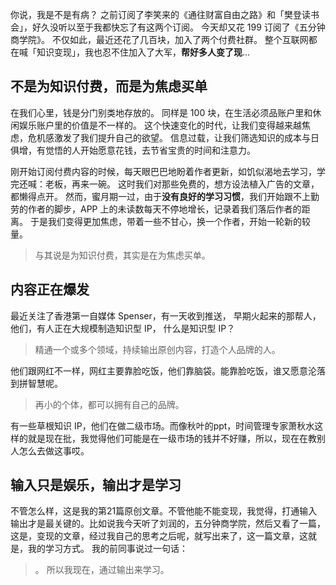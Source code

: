 你说，我是不是有病？
之前订阅了李笑来的《通往财富自由之路》和「樊登读书会」，好久没听以至于我都快忘了有这两个订阅。
今天却又花 199 订阅了《五分钟商学院》。
不仅如此，最近还花了几百块，加入了两个付费社群。
整个互联网都在喊「知识变现」，我也忍不住加入了大军，**帮好多人变了现**...

## 不是为知识付费，而是为焦虑买单
​在我们心里，钱是分门别类地存放的。
同样是 100 块，在生活必须品账户里和休闲娱乐账户里的价值是不一样的。
这个快速变化的时代，让我们变得越来越焦虑，危机感激发了我们提升自己的欲望。
信息过载，让我们筛选知识的成本与日俱增，有觉悟的人开始愿意花钱，去节省宝贵的时间和注意力。

刚开始订阅付费内容的时候，每天眼巴巴地盼着作者更新，如饥似渴地去学习，学完还喊：老板，再来一碗。
这时我们对那些免费的，想方设法植入广告的文章，都懒得点开。
然而，蜜月期一过，由于**没有良好的学习习惯**，我们开始跟不上勤劳的作者的脚步，APP 上的未读数每天不停地增长，记录着我们落后作者的距离。
于是我们变得更加焦虑，带着一些不甘心，换一个作者，开始一轮新的较量。
>与其说是为知识付费，其实是在为焦虑买单。

## 内容正在爆发
最近关注了香港第一自媒体 Spenser，有一天收到推送，
早期火起来的那帮人，他们，有人正在大规模制造知识型 IP，
什么是知识型 IP？
>精通一个或多个领域，持续输出原创内容，打造个人品牌的人。

他们跟网红不一样，网红主要靠脸吃饭，他们靠脑袋。能靠脸吃饭，谁又愿意沦落到拼智慧呢。

>再小的个体，都可以拥有自己的品牌。

有一些草根知识 IP，他们在做二级市场。
​而像秋叶的ppt，时间管理专家萧秋水这样的就是现在批，我觉得他们可能是在一级市场的钱并不好赚，所以，现在在教别人怎么去做这事哎。

## 输入只是娱乐，输出才是学习
​不管怎么样，这是我的第21篇原创文章。不管他能不能变现，我觉得，打通输入输出才是最关键的。比如说我今天听了刘润的，五分钟商学院，然后又看了一篇，这是，变现的文章，经过我自己的思考之后呢，就写出来了，这一篇文章，这就是，我的学习方式。
我的前同事说过一句话：
>。
所以我现在，通过输出来学习。